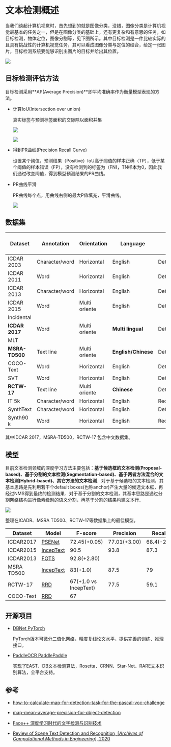 # 文本检测概述

当我们谈起计算机视觉时，首先想到的就是图像分类，没错，图像分类是计算机视觉最基本的任务之一，但是在图像分类的基础上，还有更复杂和有意思的任务，如目标检测，物体定位，图像分割等，见下图所示。其中目标检测是一件比较实际的且具有挑战性的计算机视觉任务，其可以看成图像分类与定位的结合，给定一张图片，目标检测系统要能够识别出图片的目标并给出其位置。

![](https://ss2.baidu.com/6ON1bjeh1BF3odCf/it/u=2507324046,3395120537&fm=15&gp=0.jpg)

## 目标检测评估方法

目标检测采用**AP(Average Precision)**即平均准确率作为衡量模型表现的方法。

- 计算IoU(Intersection over union)

  真实标签与预测标签面积的交际除以面积并集

  ![](https://www.pyimagesearch.com/wp-content/uploads/2016/09/iou_result_02.jpg)

  ![](https://user-images.githubusercontent.com/15831541/37725175-45b9e1a6-2d2a-11e8-8c15-2fb4d716ca9a.png)

- 得到PR曲线(Precision Recall Curve)

  设置某个阈值，预测结果（Positive）IoU高于阈值的样本正确（TP），低于某个阈值的样本错误（FP），没有检测到的标签为（FN)，TN样本为0，因此我们通过改变阈值，得到模型预测结果的PR曲线。

- PR曲线平滑
  
  PR曲线每个点，用曲线右侧的最大P值填充，平滑曲线。
  
  ![](https://user-images.githubusercontent.com/15831541/43008995-64dd53ce-8c34-11e8-8a2c-4567b1311910.png)



## 数据集

| Dataset        | Annotation     | Orientation   | Language            | Task                  | End-to-end |
| -------------- | -------------- | ------------- | ------------------- | --------------------- | ---------- |
| ICDAR 2003     | Character/word | Horizontal    | English             | Detection/recognition | Yes        |
| ICDAR 2011     | Word           | Horizontal    | English             | Detection/recognition | Yes        |
| ICDAR 2013     | Character/word | Horizontal    | English             | Detection/recognition | Yes        |
| ICDAR 2015     | Word           | Multi oriente | English             | Detection/recognition | Yes        |
| Incidental     |                |               |                     |                       |            |
| **ICDAR 2017** | Word           | Multi oriente | **Multi lingual**   | Detection/recognition | Yes        |
| MLT            |                |               |                     |                       |            |
| **MSRA-TD500** | Text line      | Multi oriente | **English/Chinese** | Detection             | No         |
| COCO-Text      | Word           | Horizontal    | English             | Detection/recognition | Yes        |
| SVT            | Word           | Horizontal    | English             | Detection/recognition | Yes        |
| **RCTW-17**    | Text line      | Multi oriente | **Chinese**         | Detection             | Yes        |
| IT 5k          | Character/word | Horizontal    | English             | Recognition           | No         |
| SynthText      | Character/word | Horizontal    | English             | Detection/recognition | No         |
| Synth90 k      | Word           | Horizontal    | English             | Recognition           | No         |



其中IDCAR 2017，MSRA-TD500，RCTW-17 包含中文数据集。

## 模型

目前文本检测领域的深度学习方法主要包括：**基于候选框的文本检测(Proposal-based)、基于分割的文本检测(Segmentation-based)、基于两者方法混合的文本检测(Hybrid-based)、其它方法的文本检测**．对于基于候选框的文本检测，其基本思路是先利用若干个default boxes(也称anchor)产生大量的候选文本框，再经过NMS得到最终的检测结果．对于基于分割的文本检测，其基本思路是通过分割网络结构进行像素级别的语义分割，再基于分割的结果构建文本行．

![](https://pic1.zhimg.com/v2-f67afae23c8a07dd7fba350543642c9a_1440w.jpg?source=172ae18b)

整理在ICADR、MSRA TD500、RCTW-17等数据集上的最佳模型。

| Dataset    | Model                                             | F-score               | Precision    | Recall     |
| ---------- | ------------------------------------------------- | --------------------- | ------------ | ---------- |
| ICDAR2017  | [PSENet](https://arxiv.org/abs/1903.12473)        | 72.45(+0.05)          | 77.01(+3.00) | 68.4(-2.2) |
| ICDAR2015  | [IncepText](https://arxiv.org/pdf/1805.01167.pdf) | 90.5                  | 93.8         | 87.3       |
| ICDAR2013  | [FOTS](https://arxiv.org/abs/1801.01671)          | 92.8(+2.80)           |              |            |
| MSRA TD500 | [IncepText](https://arxiv.org/pdf/1805.01167.pdf) | 83(+1.0)              | 87.5         | 79         |
| RCTW-17    | [RRD](https://arxiv.org/abs/1803.05265)           | 67(+1.0 vs IncepText) | 77.5         | 59.1       |
| COCO-Text  | [RRD](https://arxiv.org/abs/1803.05265)           | 67                    |              |            |

## 开源项目

- [DBNet PyTorch](https://github.com/MhLiao/DB)

  PyTorch版本可微分二值化网络，精度复线论文水平，提供完善的训练、推理接口。

- [PaddleOCR PaddlePaddle]()

  实现了EAST、DB文本检测算法，Rosetta、CRNN、Star-Net、RARE文本识别算法，全平台支持。

## 参考

- [how-to-calculate-map-for-detection-task-for-the-pascal-voc-challenge]( https://datascience.stackexchange.com/questions/25119/how-to-calculate-map-for-detection-task-for-the-pascal-voc-challenge )

- [map-mean-average-precision-for-object-detection](https://medium.com/@jonathan_hui/map-mean-average-precision-for-object-detection-45c121a31173)

- [Face++ 深度学习时代的文字检测与识别技术](https://zhuanlan.zhihu.com/p/51725259)
- [Review of Scene Text Detection and Recognition, [*Archives of Computational Methods in Engineering*], 2020 ](https://link.springer.com/article/10.1007/s11831-019-09315-1)





